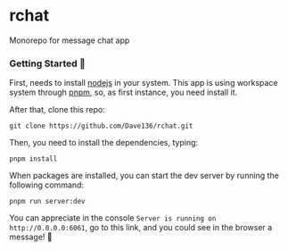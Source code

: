 # rchat
Monorepo for message chat app

### Getting Started 🚀

First, needs to install [nodejs](https://nodejs.org) in your system.
This app is using workspace system through [pnpm](https://pnpm.io), so, as first instance, you need install it.

After that, clone this repo:

```console
git clone https://github.com/Dave136/rchat.git
```

Then, you need to install the dependencies, typing:

```console
pnpm install
```

When packages are installed, you can start the dev server by running the following command:


```console
pnpm run server:dev
```

You can appreciate in the console `Server is running on http://0.0.0.0:6061`, go to this link, and you could see
in the browser a message! 💪